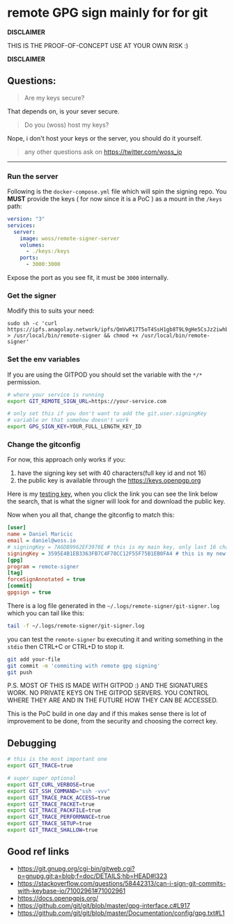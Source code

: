 # remote GPG sign mainly for for git

**DISCLAIMER**

THIS IS THE PROOF-OF-CONCEPT USE AT YOUR OWN RISK :)

**DISCLAIMER**

## Questions:

> Are my keys secure?

That depends on, is your sever secure.

> Do you (woss) host my keys?

Nope, i don't host your keys or the server, you should do it yourself.

> any other questions ask on https://twitter.com/woss_io

---

### Run the server

Following is the `docker-compose.yml` file which will spin the signing repo. You **MUST** provide the keys ( for now since it is a PoC ) as a mount in the `/keys` path:

```yaml
version: "3"
services:
  server:
    image: woss/remote-signer-server
    volumes:
      - ./keys:/keys
    ports:
      - 3000:3000
```

Expose the port as you see fit, it must be `3000` internally.

### Get the signer

Modify this to suits your need:

```
sudo sh -c 'curl https://ipfs.anagolay.network/ipfs/QmVwR17T5oT4SsH1gb8T9L9gHe5CsJz2iwhbhWCwPPHgHR > /usr/local/bin/remote-signer && chmod +x /usr/local/bin/remote-signer'
```

### Set the env variables

If you are using the GITPOD you should set the variable with the `*/*` permission.

```bash
# where your service is running
export GIT_REMOTE_SIGN_URL=https://your-service.com

# only set this if you don't want to add the git.user.signingKey
# variable or that somehow doesn't work
export GPG_SIGN_KEY=YOUR_FULL_LENGTH_KEY_ID
```

### Change the gitconfig

For now, this approach only works if you:

1. have the signing key set with 40 characters(full key id and not 16)
2. the public key is available through the https://keys.openpgp.org

Here is my [testing key](https://keys.openpgp.org/search?q=3595E4B1EB3363FB7C4F78CC12F55F75B1EB0FA4), when you click the link you can see the link below the search, that is what the signer will look for and download the public key.

Now when you all that, change the gitconfig to match this:

```ini
[user]
name = Daniel Maricic
email = daniel@woss.io
# signingKey = 7A6DB9962EF3978E # this is my main key, only last 16 chars
signingKey = 3595E4B1EB3363FB7C4F78CC12F55F75B1EB0FA4 # this is my new full length testing key for p2p git signing
[gpg]
program = remote-signer
[tag]
forceSignAnnotated = true
[commit]
gpgsign = true
```

There is a log file generated in the `~/.logs/remote-signer/git-signer.log` which you can tail like this:

```bash
tail -f ~/.logs/remote-signer/git-signer.log
```

you can test the `remote-signer` bu executing it and writing something in the `stdio` then CTRL+C or CTRL+D to stop it.

```sh
git add your-file
git commit -m 'commiting with remote gpg signing'
git push

```

P.S. MOST OF THIS IS MADE WITH GITPOD :) AND THE SIGNATURES WORK. NO PRIVATE KEYS ON THE GITPOD SERVERS. YOU CONTROL WHERE THEY ARE AND IN THE FUTURE HOW THEY CAN BE ACCESSED.

This is the PoC build in one day and if this makes sense there is lot of improvement to be done, from the security and choosing the correct key.

## Debugging

```bash
# this is the most important one
export GIT_TRACE=true

# super super optional
export GIT_CURL_VERBOSE=true
export GIT_SSH_COMMAND="ssh -vvv"
export GIT_TRACE_PACK_ACCESS=true
export GIT_TRACE_PACKET=true
export GIT_TRACE_PACKFILE=true
export GIT_TRACE_PERFORMANCE=true
export GIT_TRACE_SETUP=true
export GIT_TRACE_SHALLOW=true
```

## Good ref links

- https://git.gnupg.org/cgi-bin/gitweb.cgi?p=gnupg.git;a=blob;f=doc/DETAILS;hb=HEAD#l323
- https://stackoverflow.com/questions/58442313/can-i-sign-git-commits-with-keybase-io/71002961#71002961
- https://docs.openpgpjs.org/
- https://github.com/git/git/blob/master/gpg-interface.c#L917
- https://github.com/git/git/blob/master/Documentation/config/gpg.txt#L1
